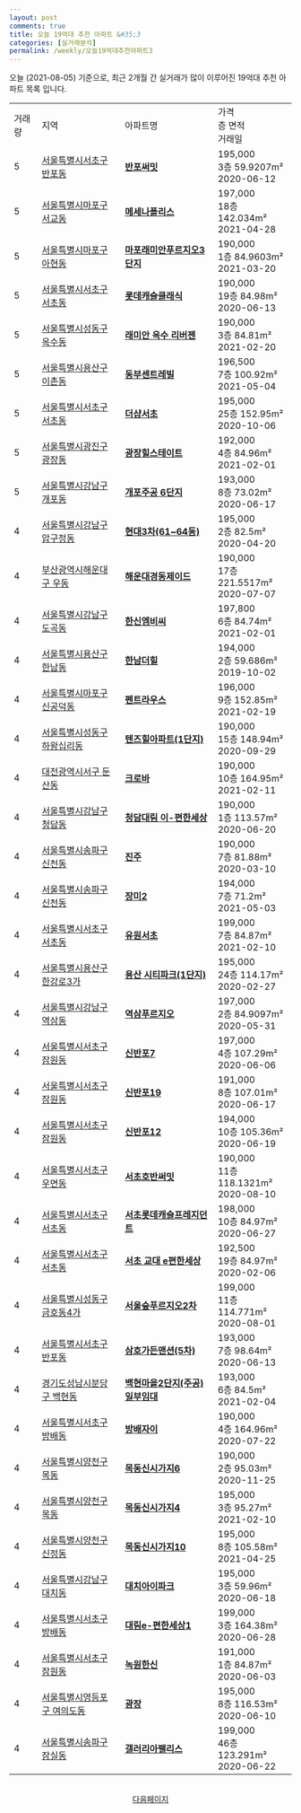 ```yaml
---
layout: post
comments: true
title: 오늘 19억대 추천 아파트 &#35;3
categories: [실거래분석]
permalink: /weekly/오늘19억대추천아파트3
---
```


오늘 (2021-08-05) 기준으로, 최근 2개월 간 실거래가 많이 이루어진 19억대 추천 아파트 목록 입니다.

<table class="sortable">
  <tr>
    <td>거래량</td>
    <td>지역</td>
    <td>아파트명</td>
    <td>가격<br>층 면적<br>거래일</td>
  </tr>

  <tr class="item">
    <td>5</td>
    <td><a href="/apt/서울특별시서초구반포동">서울특별시서초구 반포동</a></td>
    <td style="font-weight: bold;"><a href="https://search.naver.com/search.naver?query=반포동 반포써밋">반포써밋</a></td>
    <td>195,000<br>3층  59.9207m²<br>2020-06-12</td>
  </tr>

  <tr class="item">
    <td>5</td>
    <td><a href="/apt/서울특별시마포구서교동">서울특별시마포구 서교동</a></td>
    <td style="font-weight: bold;"><a href="https://search.naver.com/search.naver?query=서교동 메세나폴리스">메세나폴리스</a></td>
    <td>197,000<br>18층  142.034m²<br>2021-04-28</td>
  </tr>

  <tr class="item">
    <td>5</td>
    <td><a href="/apt/서울특별시마포구아현동">서울특별시마포구 아현동</a></td>
    <td style="font-weight: bold;"><a href="https://search.naver.com/search.naver?query=아현동 마포래미안푸르지오3단지">마포래미안푸르지오3단지</a></td>
    <td>190,000<br>1층  84.9603m²<br>2021-03-20</td>
  </tr>

  <tr class="item">
    <td>5</td>
    <td><a href="/apt/서울특별시서초구서초동">서울특별시서초구 서초동</a></td>
    <td style="font-weight: bold;"><a href="https://search.naver.com/search.naver?query=서초동 롯데캐슬클래식">롯데캐슬클래식</a></td>
    <td>190,000<br>19층  84.98m²<br>2020-06-13</td>
  </tr>

  <tr class="item">
    <td>5</td>
    <td><a href="/apt/서울특별시성동구옥수동">서울특별시성동구 옥수동</a></td>
    <td style="font-weight: bold;"><a href="https://search.naver.com/search.naver?query=옥수동 래미안 옥수 리버젠">래미안 옥수 리버젠</a></td>
    <td>190,000<br>3층  84.81m²<br>2021-02-20</td>
  </tr>

  <tr class="item">
    <td>5</td>
    <td><a href="/apt/서울특별시용산구이촌동">서울특별시용산구 이촌동</a></td>
    <td style="font-weight: bold;"><a href="https://search.naver.com/search.naver?query=이촌동 동부센트레빌">동부센트레빌</a></td>
    <td>196,500<br>7층  100.92m²<br>2021-05-04</td>
  </tr>

  <tr class="item">
    <td>5</td>
    <td><a href="/apt/서울특별시서초구서초동">서울특별시서초구 서초동</a></td>
    <td style="font-weight: bold;"><a href="https://search.naver.com/search.naver?query=서초동 더샵서초">더샵서초</a></td>
    <td>195,000<br>25층  152.95m²<br>2020-10-06</td>
  </tr>

  <tr class="item">
    <td>5</td>
    <td><a href="/apt/서울특별시광진구광장동">서울특별시광진구 광장동</a></td>
    <td style="font-weight: bold;"><a href="https://search.naver.com/search.naver?query=광장동 광장힐스테이트">광장힐스테이트</a></td>
    <td>192,000<br>4층  84.96m²<br>2021-02-01</td>
  </tr>

  <tr class="item">
    <td>5</td>
    <td><a href="/apt/서울특별시강남구개포동">서울특별시강남구 개포동</a></td>
    <td style="font-weight: bold;"><a href="https://search.naver.com/search.naver?query=개포동 개포주공 6단지">개포주공 6단지</a></td>
    <td>193,000<br>8층  73.02m²<br>2020-06-17</td>
  </tr>

  <tr class="item">
    <td>4</td>
    <td><a href="/apt/서울특별시강남구압구정동">서울특별시강남구 압구정동</a></td>
    <td style="font-weight: bold;"><a href="https://search.naver.com/search.naver?query=압구정동 현대3차(61~64동)">현대3차(61~64동)</a></td>
    <td>195,000<br>2층  82.5m²<br>2020-04-20</td>
  </tr>

  <tr class="item">
    <td>4</td>
    <td><a href="/apt/부산광역시해운대구우동">부산광역시해운대구 우동</a></td>
    <td style="font-weight: bold;"><a href="https://search.naver.com/search.naver?query=우동 해운대경동제이드">해운대경동제이드</a></td>
    <td>190,000<br>17층  221.5517m²<br>2020-07-07</td>
  </tr>

  <tr class="item">
    <td>4</td>
    <td><a href="/apt/서울특별시강남구도곡동">서울특별시강남구 도곡동</a></td>
    <td style="font-weight: bold;"><a href="https://search.naver.com/search.naver?query=도곡동 한신엠비씨">한신엠비씨</a></td>
    <td>197,800<br>6층  84.74m²<br>2021-02-01</td>
  </tr>

  <tr class="item">
    <td>4</td>
    <td><a href="/apt/서울특별시용산구한남동">서울특별시용산구 한남동</a></td>
    <td style="font-weight: bold;"><a href="https://search.naver.com/search.naver?query=한남동 한남더힐">한남더힐</a></td>
    <td>194,000<br>2층  59.686m²<br>2019-10-02</td>
  </tr>

  <tr class="item">
    <td>4</td>
    <td><a href="/apt/서울특별시마포구신공덕동">서울특별시마포구 신공덕동</a></td>
    <td style="font-weight: bold;"><a href="https://search.naver.com/search.naver?query=신공덕동 펜트라우스">펜트라우스</a></td>
    <td>196,000<br>9층  152.85m²<br>2021-02-19</td>
  </tr>

  <tr class="item">
    <td>4</td>
    <td><a href="/apt/서울특별시성동구하왕십리동">서울특별시성동구 하왕십리동</a></td>
    <td style="font-weight: bold;"><a href="https://search.naver.com/search.naver?query=하왕십리동 텐즈힐아파트(1단지)">텐즈힐아파트(1단지)</a></td>
    <td>190,000<br>15층  148.94m²<br>2020-09-29</td>
  </tr>

  <tr class="item">
    <td>4</td>
    <td><a href="/apt/대전광역시서구둔산동">대전광역시서구 둔산동</a></td>
    <td style="font-weight: bold;"><a href="https://search.naver.com/search.naver?query=둔산동 크로바">크로바</a></td>
    <td>190,000<br>10층  164.95m²<br>2021-02-11</td>
  </tr>

  <tr class="item">
    <td>4</td>
    <td><a href="/apt/서울특별시강남구청담동">서울특별시강남구 청담동</a></td>
    <td style="font-weight: bold;"><a href="https://search.naver.com/search.naver?query=청담동 청담대림 이-편한세상">청담대림 이-편한세상</a></td>
    <td>190,000<br>1층  113.57m²<br>2020-06-20</td>
  </tr>

  <tr class="item">
    <td>4</td>
    <td><a href="/apt/서울특별시송파구신천동">서울특별시송파구 신천동</a></td>
    <td style="font-weight: bold;"><a href="https://search.naver.com/search.naver?query=신천동 진주">진주</a></td>
    <td>190,000<br>7층  81.88m²<br>2020-03-10</td>
  </tr>

  <tr class="item">
    <td>4</td>
    <td><a href="/apt/서울특별시송파구신천동">서울특별시송파구 신천동</a></td>
    <td style="font-weight: bold;"><a href="https://search.naver.com/search.naver?query=신천동 장미2">장미2</a></td>
    <td>194,000<br>7층  71.2m²<br>2021-05-03</td>
  </tr>

  <tr class="item">
    <td>4</td>
    <td><a href="/apt/서울특별시서초구서초동">서울특별시서초구 서초동</a></td>
    <td style="font-weight: bold;"><a href="https://search.naver.com/search.naver?query=서초동 유원서초">유원서초</a></td>
    <td>199,000<br>7층  84.87m²<br>2021-02-10</td>
  </tr>

  <tr class="item">
    <td>4</td>
    <td><a href="/apt/서울특별시용산구한강로3가">서울특별시용산구 한강로3가</a></td>
    <td style="font-weight: bold;"><a href="https://search.naver.com/search.naver?query=한강로3가 용산 시티파크(1단지)">용산 시티파크(1단지)</a></td>
    <td>195,000<br>24층  114.17m²<br>2020-02-27</td>
  </tr>

  <tr class="item">
    <td>4</td>
    <td><a href="/apt/서울특별시강남구역삼동">서울특별시강남구 역삼동</a></td>
    <td style="font-weight: bold;"><a href="https://search.naver.com/search.naver?query=역삼동 역삼푸르지오">역삼푸르지오</a></td>
    <td>197,000<br>2층  84.9097m²<br>2020-05-31</td>
  </tr>

  <tr class="item">
    <td>4</td>
    <td><a href="/apt/서울특별시서초구잠원동">서울특별시서초구 잠원동</a></td>
    <td style="font-weight: bold;"><a href="https://search.naver.com/search.naver?query=잠원동 신반포7">신반포7</a></td>
    <td>197,000<br>4층  107.29m²<br>2020-06-06</td>
  </tr>

  <tr class="item">
    <td>4</td>
    <td><a href="/apt/서울특별시서초구잠원동">서울특별시서초구 잠원동</a></td>
    <td style="font-weight: bold;"><a href="https://search.naver.com/search.naver?query=잠원동 신반포19">신반포19</a></td>
    <td>191,000<br>8층  107.01m²<br>2020-06-17</td>
  </tr>

  <tr class="item">
    <td>4</td>
    <td><a href="/apt/서울특별시서초구잠원동">서울특별시서초구 잠원동</a></td>
    <td style="font-weight: bold;"><a href="https://search.naver.com/search.naver?query=잠원동 신반포12">신반포12</a></td>
    <td>194,000<br>10층  105.36m²<br>2020-06-19</td>
  </tr>

  <tr class="item">
    <td>4</td>
    <td><a href="/apt/서울특별시서초구우면동">서울특별시서초구 우면동</a></td>
    <td style="font-weight: bold;"><a href="https://search.naver.com/search.naver?query=우면동 서초호반써밋">서초호반써밋</a></td>
    <td>190,000<br>11층  118.1321m²<br>2020-08-10</td>
  </tr>

  <tr class="item">
    <td>4</td>
    <td><a href="/apt/서울특별시서초구서초동">서울특별시서초구 서초동</a></td>
    <td style="font-weight: bold;"><a href="https://search.naver.com/search.naver?query=서초동 서초롯데캐슬프레지던트">서초롯데캐슬프레지던트</a></td>
    <td>198,000<br>10층  84.97m²<br>2020-06-27</td>
  </tr>

  <tr class="item">
    <td>4</td>
    <td><a href="/apt/서울특별시서초구서초동">서울특별시서초구 서초동</a></td>
    <td style="font-weight: bold;"><a href="https://search.naver.com/search.naver?query=서초동 서초 교대 e편한세상">서초 교대 e편한세상</a></td>
    <td>192,500<br>19층  84.97m²<br>2020-02-06</td>
  </tr>

  <tr class="item">
    <td>4</td>
    <td><a href="/apt/서울특별시성동구금호동4가">서울특별시성동구 금호동4가</a></td>
    <td style="font-weight: bold;"><a href="https://search.naver.com/search.naver?query=금호동4가 서울숲푸르지오2차">서울숲푸르지오2차</a></td>
    <td>199,000<br>11층  114.771m²<br>2020-08-01</td>
  </tr>

  <tr class="item">
    <td>4</td>
    <td><a href="/apt/서울특별시서초구반포동">서울특별시서초구 반포동</a></td>
    <td style="font-weight: bold;"><a href="https://search.naver.com/search.naver?query=반포동 삼호가든맨션(5차)">삼호가든맨션(5차)</a></td>
    <td>193,000<br>7층  98.64m²<br>2020-06-13</td>
  </tr>

  <tr class="item">
    <td>4</td>
    <td><a href="/apt/경기도성남시분당구백현동">경기도성남시분당구 백현동</a></td>
    <td style="font-weight: bold;"><a href="https://search.naver.com/search.naver?query=백현동 백현마을2단지(주공)일부임대">백현마을2단지(주공)일부임대</a></td>
    <td>193,000<br>6층  84.5m²<br>2021-02-04</td>
  </tr>

  <tr class="item">
    <td>4</td>
    <td><a href="/apt/서울특별시서초구방배동">서울특별시서초구 방배동</a></td>
    <td style="font-weight: bold;"><a href="https://search.naver.com/search.naver?query=방배동 방배자이">방배자이</a></td>
    <td>190,000<br>4층  164.96m²<br>2020-07-22</td>
  </tr>

  <tr class="item">
    <td>4</td>
    <td><a href="/apt/서울특별시양천구목동">서울특별시양천구 목동</a></td>
    <td style="font-weight: bold;"><a href="https://search.naver.com/search.naver?query=목동 목동신시가지6">목동신시가지6</a></td>
    <td>190,000<br>2층  95.03m²<br>2020-11-25</td>
  </tr>

  <tr class="item">
    <td>4</td>
    <td><a href="/apt/서울특별시양천구목동">서울특별시양천구 목동</a></td>
    <td style="font-weight: bold;"><a href="https://search.naver.com/search.naver?query=목동 목동신시가지4">목동신시가지4</a></td>
    <td>195,000<br>3층  95.27m²<br>2021-02-10</td>
  </tr>

  <tr class="item">
    <td>4</td>
    <td><a href="/apt/서울특별시양천구신정동">서울특별시양천구 신정동</a></td>
    <td style="font-weight: bold;"><a href="https://search.naver.com/search.naver?query=신정동 목동신시가지10">목동신시가지10</a></td>
    <td>195,000<br>8층  105.58m²<br>2021-04-25</td>
  </tr>

  <tr class="item">
    <td>4</td>
    <td><a href="/apt/서울특별시강남구대치동">서울특별시강남구 대치동</a></td>
    <td style="font-weight: bold;"><a href="https://search.naver.com/search.naver?query=대치동 대치아이파크">대치아이파크</a></td>
    <td>195,000<br>3층  59.96m²<br>2020-06-18</td>
  </tr>

  <tr class="item">
    <td>4</td>
    <td><a href="/apt/서울특별시서초구방배동">서울특별시서초구 방배동</a></td>
    <td style="font-weight: bold;"><a href="https://search.naver.com/search.naver?query=방배동 대림e-편한세상1">대림e-편한세상1</a></td>
    <td>199,000<br>3층  164.38m²<br>2020-06-28</td>
  </tr>

  <tr class="item">
    <td>4</td>
    <td><a href="/apt/서울특별시서초구잠원동">서울특별시서초구 잠원동</a></td>
    <td style="font-weight: bold;"><a href="https://search.naver.com/search.naver?query=잠원동 녹원한신">녹원한신</a></td>
    <td>191,000<br>1층  84.87m²<br>2020-06-03</td>
  </tr>

  <tr class="item">
    <td>4</td>
    <td><a href="/apt/서울특별시영등포구여의도동">서울특별시영등포구 여의도동</a></td>
    <td style="font-weight: bold;"><a href="https://search.naver.com/search.naver?query=여의도동 광장">광장</a></td>
    <td>195,000<br>8층  116.53m²<br>2020-06-10</td>
  </tr>

  <tr class="item">
    <td>4</td>
    <td><a href="/apt/서울특별시송파구잠실동">서울특별시송파구 잠실동</a></td>
    <td style="font-weight: bold;"><a href="https://search.naver.com/search.naver?query=잠실동 갤러리아팰리스">갤러리아팰리스</a></td>
    <td>199,000<br>46층  123.291m²<br>2020-06-22</td>
  </tr>

</table>

<br>
<center><a href="/weekly/오늘19억대추천아파트">다음페이지</a></center>
<br><br>
